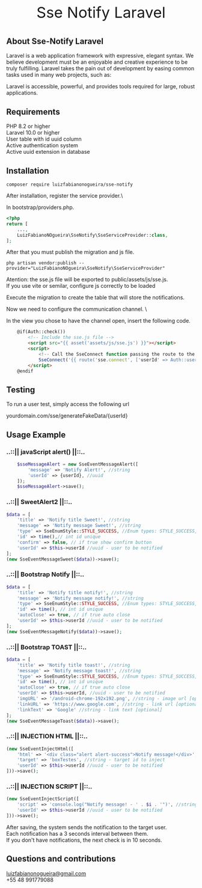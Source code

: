 <p style="font-size: 40px" align="center">
Sse Notify Laravel
</p>

## About Sse-Notify Laravel

Laravel is a web application framework with expressive, elegant syntax. We believe development must be an enjoyable and creative experience to be truly fulfilling. Laravel takes the pain out of development by easing common tasks used in many web projects, such as:


Laravel is accessible, powerful, and provides tools required for large, robust applications.

## Requirements
PHP 8.2 or higher \
Laravel 10.0 or higher \
User table with id uuid column \
Active authentication system \
Active uuid extension in database

## Installation

```shell
composer require luizfabianonogueira/sse-notify
```

After installation, register the service provider.\

In bootstrap/providers.php.
```php
<?php
return [
    ...,
    LuizFabianoNOgueira\SseNotify\SseServiceProvider::class, 
];
```
After that you must publish the migration and js file.

```shell    
php artisan vendor:publish --provider="LuizFabianoNOgueira\SseNotify\SseServiceProvider"
```
Atention: the sse.js file will be exported to public/assets/js/sse.js. \
If you use vite or semilar, configure js correctly to be loaded

Execute the migration to create the table that will store the notifications.

Now we need to configure the communication channel. \

In the view you chose to have the channel open, insert the following code.

```html
    @if(Auth::check())
        <!-- Include the sse.js file -->
        <script src="{{ asset('assets/js/sse.js') }}"></script>
        <script>
            <!-- Call the SseConnect function passing the route to the connection -->
            SseConnect('{{ route('sse.connect', ['userId' => Auth::user()->id]) }}');
        </script>
    @endif
```

## Testing
To run a user test, simply access the following url

yourdomain.com/sse/generateFakeData/{userId}

## Usage Example

### ..::|| javaScript alert() ||::..

```php
    $sseMessageAlert = new SseEventMessageAlert([
        'message' => 'Notify Alert!', //string
        'userId' => {userId}, //uuid
    ]);
    $sseMessageAlert->save();
```

### ..::|| SweetAlert2 ||::..
```php
$data = [
    'title' => 'Notify title Sweet!', //string
    'message' => 'Notify message Sweet!', //string
    'type' => SseEnumStyle::STYLE_SUCCESS, //Enum types: STYLE_SUCCESS, STYLE_ERROR, STYLE_WARNING, STYLE_INFO
    'id' => time(),// int id unique
    'confirm' => false, // if true show confirm button
    'userId' => $this->userId //uuid - user to be notified
];
(new SseEventMessageSweet($data))->save();
```

### ..::|| Bootstrap Notify ||::..
```php
$data = [
    'title' => 'Notify title notify!', //string
    'message' => 'Notify message notify!', //string
    'type' => SseEnumStyle::STYLE_SUCCESS, //Enum types: STYLE_SUCCESS, STYLE_ERROR, STYLE_WARNING, STYLE_INFO
    'id' => time(), // int id unique
    'autoClose' => true, // if true auto close
    'userId' => $this->userId //uuid - user to be notified
];
(new SseEventMessageNotify($data))->save();
```

### ..::|| Bootstrap TOAST ||::..
```php
$data = [
    'title' => 'Notify title toast!', //string
    'message' => 'Notify message toast!', //string   
    'type' => SseEnumStyle::STYLE_SUCCESS, //Enum types: STYLE_SUCCESS, STYLE_ERROR, STYLE_WARNING, STYLE_INFO
    'id' => time(), // int id unique
    'autoClose' => true, // if true auto close
    'userId' => $this->userId, //uuid - user to be notified
    'imgURL' => '/android-chrome-192x192.png', //string - image url [optional]
    'linkURL' => 'https://www.google.com', //string - link url [optional]
    'linkText' => 'Google' //string - link text [optional]
];
(new SseEventMessageToast($data))->save();
```

### ..::|| INJECTION HTML ||::..
```php
(new SseEventInjectHtml([
    'html' => '<div class="alert alert-success">Notify message!</div>', //string - html to be injected 
    'target' => 'boxTestes', //string - target id to inject
    'userId' => $this->userId //uuid - user to be notified
]))->save();
```

### ..::|| INJECTION SCRIPT ||::..
```php
(new SseEventInjectScript([
    'script' => 'console.log("Notify message! - ' . $i . '")', //string - script to be injected
    'userId' => $this->userId //uuid - user to be notified
]))->save();
```

After saving, the system sends the notification to the target user. \
Each notification has a 3 seconds interval between them. \
If you don't have notifications, the next check is in 10 seconds.

## Questions and contributions

luizfabianonogueira@gmail.com \
+55 48 991779088

